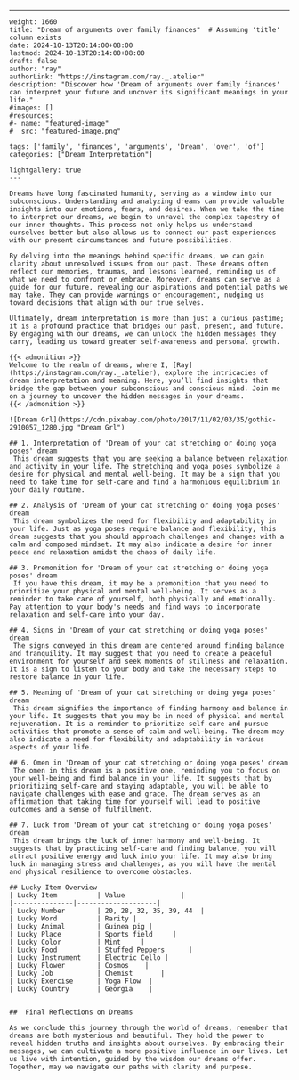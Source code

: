 ---
    weight: 1660
    title: "Dream of arguments over family finances"  # Assuming 'title' column exists
    date: 2024-10-13T20:14:00+08:00
    lastmod: 2024-10-13T20:14:00+08:00
    draft: false
    author: "ray"
    authorLink: "https://instagram.com/ray._.atelier"
    description: "Discover how 'Dream of arguments over family finances' can interpret your future and uncover its significant meanings in your life."
    #images: []
    #resources:
    #- name: "featured-image"
    #  src: "featured-image.png"
    
    tags: ['family', 'finances', 'arguments', 'Dream', 'over', 'of']
    categories: ["Dream Interpretation"]
    
    lightgallery: true
    ---
    
    Dreams have long fascinated humanity, serving as a window into our subconscious. Understanding and analyzing dreams can provide valuable insights into our emotions, fears, and desires. When we take the time to interpret our dreams, we begin to unravel the complex tapestry of our inner thoughts. This process not only helps us understand ourselves better but also allows us to connect our past experiences with our present circumstances and future possibilities.
    
    By delving into the meanings behind specific dreams, we can gain clarity about unresolved issues from our past. These dreams often reflect our memories, traumas, and lessons learned, reminding us of what we need to confront or embrace. Moreover, dreams can serve as a guide for our future, revealing our aspirations and potential paths we may take. They can provide warnings or encouragement, nudging us toward decisions that align with our true selves.
    
    Ultimately, dream interpretation is more than just a curious pastime; it is a profound practice that bridges our past, present, and future. By engaging with our dreams, we can unlock the hidden messages they carry, leading us toward greater self-awareness and personal growth.
    
    {{< admonition >}}
    Welcome to the realm of dreams, where I, [Ray](https://instagram.com/ray._.atelier), explore the intricacies of dream interpretation and meaning. Here, you’ll find insights that bridge the gap between your subconscious and conscious mind. Join me on a journey to uncover the hidden messages in your dreams.
    {{< /admonition >}}
    
    ![Dream Grl](https://cdn.pixabay.com/photo/2017/11/02/03/35/gothic-2910057_1280.jpg "Dream Grl")
    
    ## 1. Interpretation of 'Dream of your cat stretching or doing yoga poses' dream
     This dream suggests that you are seeking a balance between relaxation and activity in your life. The stretching and yoga poses symbolize a desire for physical and mental well-being. It may be a sign that you need to take time for self-care and find a harmonious equilibrium in your daily routine.
    
    ## 2. Analysis of 'Dream of your cat stretching or doing yoga poses' dream
     This dream symbolizes the need for flexibility and adaptability in your life. Just as yoga poses require balance and flexibility, this dream suggests that you should approach challenges and changes with a calm and composed mindset. It may also indicate a desire for inner peace and relaxation amidst the chaos of daily life.
    
    ## 3. Premonition for 'Dream of your cat stretching or doing yoga poses' dream
     If you have this dream, it may be a premonition that you need to prioritize your physical and mental well-being. It serves as a reminder to take care of yourself, both physically and emotionally. Pay attention to your body's needs and find ways to incorporate relaxation and self-care into your day.
    
    ## 4. Signs in 'Dream of your cat stretching or doing yoga poses' dream
     The signs conveyed in this dream are centered around finding balance and tranquility. It may suggest that you need to create a peaceful environment for yourself and seek moments of stillness and relaxation. It is a sign to listen to your body and take the necessary steps to restore balance in your life.
    
    ## 5. Meaning of 'Dream of your cat stretching or doing yoga poses' dream
     This dream signifies the importance of finding harmony and balance in your life. It suggests that you may be in need of physical and mental rejuvenation. It is a reminder to prioritize self-care and pursue activities that promote a sense of calm and well-being. The dream may also indicate a need for flexibility and adaptability in various aspects of your life.
    
    ## 6. Omen in 'Dream of your cat stretching or doing yoga poses' dream
     The omen in this dream is a positive one, reminding you to focus on your well-being and find balance in your life. It suggests that by prioritizing self-care and staying adaptable, you will be able to navigate challenges with ease and grace. The dream serves as an affirmation that taking time for yourself will lead to positive outcomes and a sense of fulfillment.
    
    ## 7. Luck from 'Dream of your cat stretching or doing yoga poses' dream
     This dream brings the luck of inner harmony and well-being. It suggests that by practicing self-care and finding balance, you will attract positive energy and luck into your life. It may also bring luck in managing stress and challenges, as you will have the mental and physical resilience to overcome obstacles.
    
    ## Lucky Item Overview
    | Lucky Item          | Value              |
    |---------------|--------------------|
    | Lucky Number        | 20, 28, 32, 35, 39, 44  |
    | Lucky Word          | Rarity |
    | Lucky Animal        | Guinea pig |
    | Lucky Place         | Sports field     |
    | Lucky Color         | Mint     |
    | Lucky Food          | Stuffed Peppers      |
    | Lucky Instrument    | Electric Cello |
    | Lucky Flower        | Cosmos    |
    | Lucky Job           | Chemist       |
    | Lucky Exercise      | Yoga Flow  |
    | Lucky Country       | Georgia    |
    
    
    ##  Final Reflections on Dreams
    
    As we conclude this journey through the world of dreams, remember that dreams are both mysterious and beautiful. They hold the power to reveal hidden truths and insights about ourselves. By embracing their messages, we can cultivate a more positive influence in our lives. Let us live with intention, guided by the wisdom our dreams offer. Together, may we navigate our paths with clarity and purpose.
    
